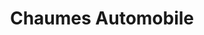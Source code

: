 ---
title: "Chaumes Automobile"
url: /chaumes-en-retz/chaumes-automobile/
shop: réparation de voitures
---